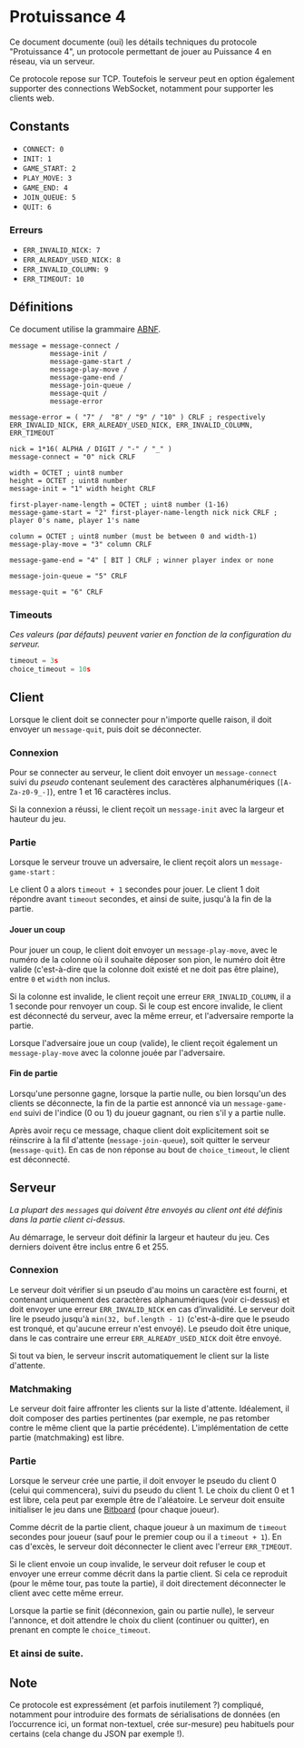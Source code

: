 # Protuissance 4

Ce document documente (oui) les détails techniques du protocole "Protuissance 4", un protocole permettant de jouer au Puissance 4 en réseau, via un serveur.

Ce protocole repose sur TCP. Toutefois le serveur peut en option également supporter des connections WebSocket, notamment pour supporter les clients web.

## Constants
- `CONNECT: 0`
- `INIT: 1`
- `GAME_START: 2`
- `PLAY_MOVE: 3`
- `GAME_END: 4`
- `JOIN_QUEUE: 5`
- `QUIT: 6`

### Erreurs

- `ERR_INVALID_NICK: 7`
- `ERR_ALREADY_USED_NICK: 8`
- `ERR_INVALID_COLUMN: 9`
- `ERR_TIMEOUT: 10`

## Définitions
Ce document utilise la grammaire [ABNF](https://datatracker.ietf.org/doc/html/rfc5234).

```abnf
message = message-connect /
          message-init /
          message-game-start /
          message-play-move /
          message-game-end /
          message-join-queue /
          message-quit /
          message-error

message-error = ( "7" /  "8" / "9" / "10" ) CRLF ; respectively ERR_INVALID_NICK, ERR_ALREADY_USED_NICK, ERR_INVALID_COLUMN, ERR_TIMEOUT

nick = 1*16( ALPHA / DIGIT / "-" / "_" )
message-connect = "0" nick CRLF

width = OCTET ; uint8 number
height = OCTET ; uint8 number
message-init = "1" width height CRLF

first-player-name-length = OCTET ; uint8 number (1-16)
message-game-start = "2" first-player-name-length nick nick CRLF ; player 0's name, player 1's name

column = OCTET ; uint8 number (must be between 0 and width-1)
message-play-move = "3" column CRLF

message-game-end = "4" [ BIT ] CRLF ; winner player index or none

message-join-queue = "5" CRLF

message-quit = "6" CRLF
```

### Timeouts
*Ces valeurs (par défauts) peuvent varier en fonction de la configuration du serveur.*
```py
timeout = 3s
choice_timeout = 10s
```

## Client

Lorsque le client doit se connecter pour n'importe quelle raison, il doit envoyer un `message-quit`, puis doit se déconnecter.

### Connexion
Pour se connecter au serveur, le client doit envoyer un `message-connect` suivi du *pseudo* contenant seulement des caractères alphanumériques (`[A-Za-z0-9_-]`), entre 1 et 16 caractères inclus.

Si la connexion a réussi, le client reçoit un `message-init` avec la largeur et hauteur du jeu.

### Partie
Lorsque le serveur trouve un adversaire, le client reçoit alors un `message-game-start` :

Le client 0 a alors `timeout + 1` secondes pour jouer. Le client 1 doit répondre avant `timeout` secondes, et ainsi de suite, jusqu'à la fin de la partie.

#### Jouer un coup
Pour jouer un coup, le client doit envoyer un `message-play-move`, avec le numéro de la colonne où il souhaite déposer son pion, le numéro doit être valide (c'est-à-dire que la colonne doit existé et ne doit pas être plaine), entre `0` et `width` non inclus.

Si la colonne est invalide, le client reçoit une erreur `ERR_INVALID_COLUMN`, il a 1 seconde pour renvoyer un coup. Si le coup est encore invalide, le client est déconnecté du serveur, avec la même erreur, et l'adversaire remporte la partie.

Lorsque l'adversaire joue un coup (valide), le client reçoit également un `message-play-move` avec la colonne jouée par l'adversaire.

#### Fin de partie
Lorsqu'une personne gagne, lorsque la partie nulle, ou bien lorsqu'un des clients se déconnecte, la fin de la partie est annoncé via un `message-game-end` suivi de l'indice (0 ou 1) du joueur gagnant, ou rien s'il y a partie nulle.

Après avoir reçu ce message, chaque client doit explicitement soit se réinscrire à la fil d'attente (`message-join-queue`), soit quitter le serveur (`message-quit`). En cas de non réponse au bout de `choice_timeout`, le client est déconnecté.

## Serveur

*La plupart des `message`s qui doivent être envoyés au client ont été définis dans la partie client ci-dessus.*

Au démarrage, le serveur doit définir la largeur et hauteur du jeu. Ces derniers doivent être inclus entre 6 et 255.

### Connexion
Le serveur doit vérifier si un pseudo d'au moins un caractère est fourni, et contenant uniquement des caractères alphanumériques (voir ci-dessus) et doit envoyer une erreur `ERR_INVALID_NICK` en cas d’invalidité. Le serveur doit lire le pseudo jusqu'à `min(32, buf.length - 1)` (c'est-à-dire que le pseudo est tronqué, et qu'aucune erreur n'est envoyé).
Le pseudo doit être unique, dans le cas contraire une erreur `ERR_ALREADY_USED_NICK` doit être envoyé.

Si tout va bien, le serveur inscrit automatiquement le client sur la liste d'attente.

### Matchmaking
Le serveur doit faire affronter les clients sur la liste d'attente. Idéalement, il doit composer des parties pertinentes (par exemple, ne pas retomber contre le même client que la partie précédente). L'implémentation de cette partie (matchmaking) est libre.

### Partie
Lorsque le serveur crée une partie, il doit envoyer le pseudo du client 0 (celui qui commencera), suivi du pseudo du client 1. Le choix du client 0 et 1 est libre, cela peut par exemple être de l'aléatoire.
Le serveur doit ensuite initialiser le jeu dans une [Bitboard](https://en.wikipedia.org/wiki/Bitboard) (pour chaque joueur).

Comme décrit de la partie client, chaque joueur à un maximum de `timeout` secondes pour joueur (sauf pour le premier coup ou il a `timeout + 1`). En cas d'excès, le serveur doit déconnecter le client avec l'erreur `ERR_TIMEOUT`.

Si le client envoie un coup invalide, le serveur doit refuser le coup et envoyer une erreur comme décrit dans la partie client. Si cela ce reproduit (pour le même tour, pas toute la partie), il doit directement déconnecter le client avec cette même erreur.

Lorsque la partie se finit (déconnexion, gain ou partie nulle), le serveur l'annonce, et doit attendre le choix du client (continuer ou quitter), en prenant en compte le `choice_timeout`.

### Et ainsi de suite.

## Note
Ce protocole est expressément (et parfois inutilement ?) compliqué, notamment pour introduire des formats de sérialisations de données (en l’occurrence ici, un format non-textuel, crée sur-mesure) peu habituels pour certains (cela change du JSON par exemple !).
